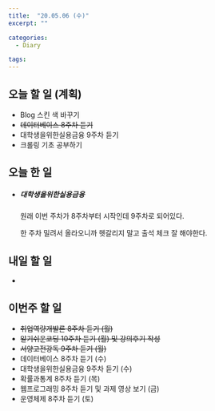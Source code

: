 ```yaml
---
title:  "20.05.06 (수)"
excerpt: ""

categories:
  - Diary

tags:
---
```


## 오늘 할 일 (계획)

- Blog 스킨 색 바꾸기
- ~~데이터베이스 8주차 듣기~~
- 대학생을위한실용금융 9주차 듣기
- 크롤링 기초 공부하기


## 오늘 한 일

- ##### 대학생을위한실용금융

  원래 이번 주차가 8주차부터 시작인데 9주차로 되어있다.

  한 주차 밀려서 올라오니까 헷갈리지 말고 출석 체크 잘 해야한다.

## 내일 할 일

- 


## 이번주 할 일

- ~~취업역량개발론 8주차 듣기 (월)~~
- ~~알기쉬운코딩 10주차 듣기 (월) 및 강의후기 작성~~
- ~~서양고전강독 9주차 듣기 (월)~~
- 데이터베이스 8주차 듣기 (수)
- 대학생을위한실용금융 9주차 듣기 (수)
- 확률과통계 8주차 듣기 (목)
- 웹프로그래밍 8주차 듣기 및 과제 영상 보기 (금)
- 운영체제 8주차 듣기 (토)